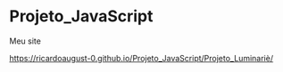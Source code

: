 # Projeto_JavaScript

Meu site
 
<a>https://ricardoaugust-0.github.io/Projeto_JavaScript/Projeto_Luminariè/</a>
